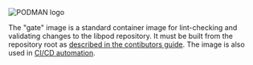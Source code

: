 ![PODMAN logo](../../logo/podman-logo-source.svg)

The "gate" image is a standard container image for lint-checking and validating
changes to the libpod repository.  It must be built from the repository root as
[described in the contibutors guide](https://github.com/containers/libpod/blob/master/CONTRIBUTING.md#go-format-and-lint).
The image is also used in [CI/CD automation](../../.cirrus.yml).
